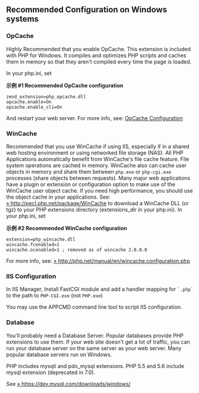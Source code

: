 Recommended Configuration on Windows systems
--------------------------------------------

### OpCache

Highly Recommended that you enable OpCache. This extension is included
with PHP for Windows. It compiles and optimizes PHP scripts and caches
them in memory so that they aren't compiled every time the page is
loaded.

In your php.ini, set

**示例 \#1 Recommended OpCache configuration**

    zend_extension=php_opcache.dll
    opcache.enable=On
    opcache.enable_cli=On

And restart your web server. For more info, see:
<a href="/opcache/setup.html#运行时配置" class="link">OpCache Configuration</a>

### WinCache

Recommended that you use WinCache if using IIS, especially if in a
shared web hosting environment or using networked file storage (NAS).
All PHP Applications automatically benefit from WinCache's file cache
feature. File system operations are cached in memory. WinCache also can
cache user objects in memory and share them between `php.exe` or
`php-cgi.exe` processes (share objects between requests). Many major web
applications have a plugin or extension or configuration option to make
use of the WinCache user object cache. If you need high performance, you
should use the object cache in your applications. See:
<a href="http://pecl.php.net/package/WinCache" class="link external">» http://pecl.php.net/package/WinCache</a>
to download a WinCache DLL (or tgz) to your PHP extensions directory
(extensions\_dir in your php.ini). In your php.ini, set

**示例 \#2 Recommended WinCache configuration**


    extension=php_wincache.dll
    wincache.fcenabled=1
    wincache.ocenabled=1 ; removed as of wincache 2.0.0.0

For more info, see:
<a href="http://php.net/manual/en/wincache.configuration.php" class="link external">» http://php.net/manual/en/wincache.configuration.php</a>

### IIS Configuration

In IIS Manager, Install FastCGI module and add a handler mapping for
`` `.php` `` to the path to `PHP-CGI.exe` (not `PHP.exe`)

You may use the APPCMD command line tool to script IIS configuration.

### Database

You'll probably need a Database Server. Popular databases provide PHP
extensions to use them. If your web site doesn't get a lot of traffic,
you can run your database server on the same server as your web server.
Many popular database servers run on Windows.

PHP includes mysqli and pdo\_mysql extensions. PHP 5.5 and 5.6 include
mysql extension (deprecated in 7.0).

See
<a href="https://dev.mysql.com/downloads/windows/" class="link external">» https://dev.mysql.com/downloads/windows/</a>
